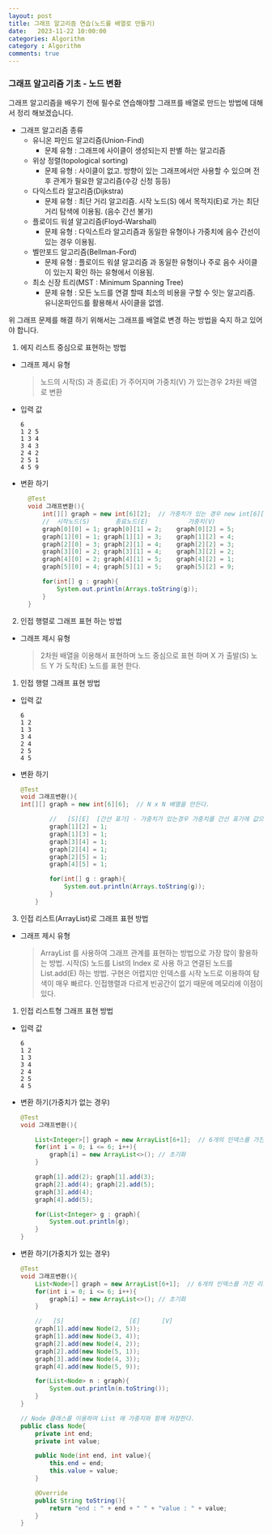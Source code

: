 ```yaml
---
layout: post
title: 그래프 알고리즘 연습(노드를 배열로 만들기)
date:   2023-11-22 10:00:00
categories: Algorithm
category : Algorithm
comments: true 
---
```


### 그래프 알고리즘 기초 - 노드 변환

그래프 알고리즘을 배우기 전에 필수로 연습해야할 그래프를 배열로 만드는 방법에 대해서 정리 해보겠습니다.

- 그래프 알고리즘 종류
  - 유니온 파인드 알고리즘(Union-Find)
    - 문제 유형 : 그래프에 사이클이 생성되는지 판별 하는 알고리즘
  - 위상 정렬(topological sorting)
    - 문제 유형 : 사이클이 없고. 방향이 있는 그래프에서만 사용할 수 있으며 전후 관계가 필요한 알고리즘(수강 신청 등등)
  - 다익스트라 알고리즘(Dijkstra)
    - 문제 유형 : 최단 거리 알고리즘. 시작 노드(S) 에서 목적지(E)로 가는 최단거리 탐색에 이용됨. (음수 간선 불가)
  - 플로이드 워셜 알고리즘(Floyd-Warshall)
    - 문제 유형 : 다익스트라 알고리즘과 동일한 유형이나 가중치에 음수 간선이 있는 경우 이용됨.
  - 벨만포드 알고리즘(Bellman-Ford)
    - 문제 유형 : 플로이드 워셜 알고리즘 과 동일한 유형이나 주로 음수 사이클이 있는지 확인 하는 유형에서 이용됨.
  - 최소 신장 트리(MST : Minimum Spanning Tree)
    - 문제 유형 : 모든 노드를 연결 할때 최소의 비용을 구할 수 잇는 알고리즘. 유니온파인드를 활용해서 사이클을 없엠.

위 그래프 문제를 해결 하기 위해서는 그래프를 배열로 변경 하는 방법을 숙지 하고 있어야 합니다.

1. 에지 리스트 중심으로 표현하는 방법

- 그래프 제시 유형
  > 노드의 시작(S) 과 종료(E) 가 주어지며 가중치(V) 가 있는경우 2차원 배열로 변환

- 입력 값
  ```text
  6
  1 2 5
  1 3 4
  3 4 3
  2 4 2
  2 5 1
  4 5 9
  ```

- 변환 하기
  ```java
    @Test
    void 그래프변환(){
        int[][] graph = new int[6][2];  // 가중치가 있는 경우 new int[6][3]
        //  시작노드(S)       종료노드(E)           가중치(V)
        graph[0][0] = 1; graph[0][1] = 2;    graph[0][2] = 5;
        graph[1][0] = 1; graph[1][1] = 3;    graph[1][2] = 4;
        graph[2][0] = 3; graph[2][1] = 4;    graph[2][2] = 3;
        graph[3][0] = 2; graph[3][1] = 4;    graph[3][2] = 2;
        graph[4][0] = 2; graph[4][1] = 5;    graph[4][2] = 1;
        graph[5][0] = 4; graph[5][1] = 5;    graph[5][2] = 9;

        for(int[] g : graph){
            System.out.println(Arrays.toString(g));
        }
    }
  ```

2. 인접 행렬로 그래프 표현 하는 방법

- 그래프 제시 유형
    > 2차원 배열을 이용해서 표현하며 노드 중심으로 표현 하며 X 가 출발(S) 노드 Y 가 도착(E) 노드를 표현 한다.

1) 인접 행렬 그래프 표현 방법

- 입력 값
  ```text
  6
  1 2
  1 3
  3 4
  2 4
  2 5
  4 5
  ```

- 변환 하기

  ```java
  @Test
  void 그래프변환(){
  int[][] graph = new int[6][6];  // N x N 배열을 만든다.
  
          //   [S][E]  [간선 표기] - 가중치가 있는경우 가중치를 간선 표기에 값으로 넣는다.
          graph[1][2] = 1;
          graph[1][3] = 1;
          graph[3][4] = 1;
          graph[2][4] = 1;
          graph[2][5] = 1;
          graph[4][5] = 1;
  
          for(int[] g : graph){
              System.out.println(Arrays.toString(g));
          }
      }
  ```

3. 인접 리스트(ArrayList)로 그래프 표현 방법

- 그래프 제시 유형
  > ArrayList 를 사용하여 그래프 관계를 표현하는 방법으로 가장 많이 활용하는 방법. 시작(S) 노드를 List의 Index 로 사용 하고
    연결된 노드를 List.add(E) 하는 방법. 구현은 어렵지만 인덱스를 시작 노드로 이용하여 탐색이 매우 빠르다. 인접행렬과 다르게
    빈공간이 없기 때문에 메모리에 이점이 있다.

1) 인접 리스트형 그래프 표현 방법

- 입력 값
  ```text
  6
  1 2
  1 3
  3 4
  2 4
  2 5
  4 5
  ```

- 변환 하기(가중치가 없는 경우)

  ```java
  @Test
  void 그래프변환(){

      List<Integer>[] graph = new ArrayList[6+1];  // 6개의 인덱스를 가진 리스트를 만든다.(인덱스는 0 부터 시작하기 때문에 N + 1)
      for(int i = 0; i <= 6; i++){
          graph[i] = new ArrayList<>(); // 초기화
      }

      graph[1].add(2); graph[1].add(3);
      graph[2].add(4); graph[2].add(5);
      graph[3].add(4);
      graph[4].add(5);

      for(List<Integer> g : graph){
          System.out.println(g);
      }
  }
  ```

- 변환 하기(가중치가 있는 경우)

  ```java
  @Test
  void 그래프변환(){
      List<Node>[] graph = new ArrayList[6+1];  // 6개의 인덱스를 가진 리스트를 만든다.(인덱스는 0 부터 시작하기 때문에 N + 1)
      for(int i = 0; i <= 6; i++){
          graph[i] = new ArrayList<>(); // 초기화
      }

      //   [S]                  [E]      [V]
      graph[1].add(new Node(2, 5));
      graph[1].add(new Node(3, 4));
      graph[2].add(new Node(4, 2));
      graph[2].add(new Node(5, 1));
      graph[3].add(new Node(4, 3));
      graph[4].add(new Node(5, 9));

      for(List<Node> n : graph){
          System.out.println(n.toString());
      }
  }
  
  // Node 클래스를 이용하여 List 에 가중치와 함께 저장한다.
  public class Node{
      private int end;
      private int value;

      public Node(int end, int value){
          this.end = end;
          this.value = value;
      }

      @Override
      public String toString(){
          return "end : " + end + " " + "value : " + value;
      }
  }
  ```